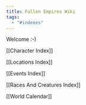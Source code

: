 ```yaml
---
title: Fallen Empires Wiki
tags:
  - "#indexes"
---
```

Welcome :-)

[[Character Index]]

[[Locations Index]]

[[Events Index]]

[[Races And Creatures Index]]

[[World Calendar]]
